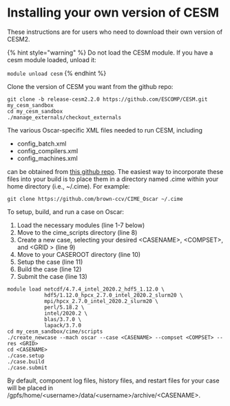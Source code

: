 # Installing your own version of CESM

These instructions are for users who need to download their own version of CESM2.

{% hint style="warning" %}
Do not load the CESM module.  If you have a cesm module loaded, unload it:

`module unload cesm`
{% endhint %}

Clone the version of CESM you want from the github repo:

```text
git clone -b release-cesm2.2.0 https://github.com/ESCOMP/CESM.git my_cesm_sandbox
cd my_cesm_sandbox
./manage_externals/checkout_externals
```

The various Oscar-specific XML files needed to run CESM, including

* config\_batch.xml
* config\_compilers.xml
* config\_machines.xml

can be obtained from [this github repo](https://github.com/brown-ccv/CIME_Oscar). The easiest way to incorporate these files into your build is to place them in a directory named .cime within your home directory \(i.e., ~/.cime\). For example:

```text
git clone https://github.com/brown-ccv/CIME_Oscar ~/.cime
```

To setup, build, and run a case on Oscar:

1. Load the necessary modules \(line 1-7 below\)
2. Move to the cime\_scripts directory \(line 8\)
3. Create a new case, selecting your desired &lt;CASENAME&gt;, &lt;COMPSET&gt;, and &lt;GRID &gt; \(line 9\)
4. Move to your CASEROOT directory \(line 10\)
5. Setup the case \(line 11\)
6. Build the case \(line 12\)
7. Submit the case \(line 13\)

```text
module load netcdf/4.7.4_intel_2020.2_hdf5_1.12.0 \
            hdf5/1.12.0_hpcx_2.7.0_intel_2020.2_slurm20 \
            mpi/hpcx_2.7.0_intel_2020.2_slurm20 \
            perl/5.18.2 \
            intel/2020.2 \
            blas/3.7.0 \
            lapack/3.7.0
cd my_cesm_sandbox/cime/scripts
./create_newcase --mach oscar --case <CASENAME> --compset <COMPSET> --res <GRID>
cd <CASENAME>
./case.setup
./case.build
./case.submit
```

By default, component log files, history files, and restart files for your case will be placed in /gpfs/home/&lt;username&gt;/data/&lt;username&gt;/archive/&lt;CASENAME&gt;.

